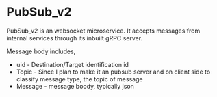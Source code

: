 # PubSub_v2
PubSub_v2 is an websocket microservice. It accepts messages from internal services through its inbuilt gRPC server. 

Message body includes, 
* uid - Destination/Target identification id
* Topic - Since I plan to make it an pubsub server and on client side to classify message type, the topic of message
* Message - message boody, typically json
